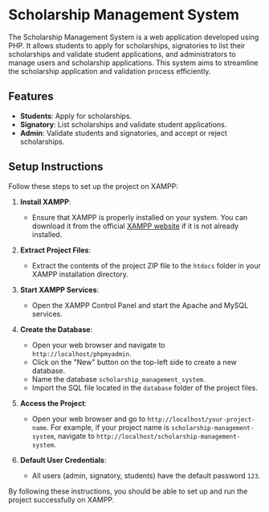 # Scholarship Management System

The Scholarship Management System is a web application developed using PHP. It allows students to apply for scholarships, signatories to list their scholarships and validate student applications, and administrators to manage users and scholarship applications. This system aims to streamline the scholarship application and validation process efficiently.

## Features

- **Students**: Apply for scholarships.
- **Signatory**: List scholarships and validate student applications.
- **Admin**: Validate students and signatories, and accept or reject scholarships.

## Setup Instructions

Follow these steps to set up the project on XAMPP:

1. **Install XAMPP**:
   - Ensure that XAMPP is properly installed on your system. You can download it from the official [XAMPP website](https://www.apachefriends.org/index.html) if it is not already installed.

2. **Extract Project Files**:
   - Extract the contents of the project ZIP file to the `htdocs` folder in your XAMPP installation directory.

3. **Start XAMPP Services**:
   - Open the XAMPP Control Panel and start the Apache and MySQL services.

4. **Create the Database**:
   - Open your web browser and navigate to `http://localhost/phpmyadmin`.
   - Click on the "New" button on the top-left side to create a new database.
   - Name the database `scholarship_management_system`.
   - Import the SQL file located in the `database` folder of the project files.

5. **Access the Project**:
   - Open your web browser and go to `http://localhost/your-project-name`. For example, if your project name is `scholarship-management-system`, navigate to `http://localhost/scholarship-management-system`.

6. **Default User Credentials**:
   - All users (admin, signatory, students) have the default password `123`.

By following these instructions, you should be able to set up and run the project successfully on XAMPP.
